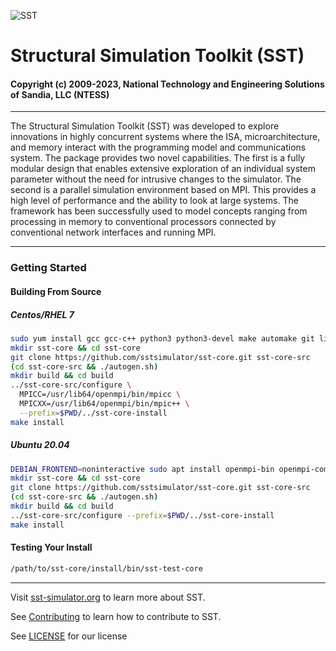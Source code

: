 ![SST](http://sst-simulator.org/img/sst-logo-small.png)

# Structural Simulation Toolkit (SST)

#### Copyright (c) 2009-2023, National Technology and Engineering Solutions of Sandia, LLC (NTESS)

---

The Structural Simulation Toolkit (SST) was developed to explore innovations in highly concurrent systems where the ISA, microarchitecture, and memory interact with the programming model and communications system. The package provides two novel capabilities. The first is a fully modular design that enables extensive exploration of an individual system parameter without the need for intrusive changes to the simulator. The second is a parallel simulation environment based on MPI. This provides a high level of performance and the ability to look at large systems. The framework has been successfully used to model concepts ranging from processing in memory to conventional processors connected by conventional network interfaces and running MPI.

---


### Getting Started

#### Building From Source

##### Centos/RHEL 7

```sh
sudo yum install gcc gcc-c++ python3 python3-devel make automake git libtool libtool-ltdl-devel openmpi openmpi-devel zlib-devel
mkdir sst-core && cd sst-core
git clone https://github.com/sstsimulator/sst-core.git sst-core-src
(cd sst-core-src && ./autogen.sh)
mkdir build && cd build
../sst-core-src/configure \
  MPICC=/usr/lib64/openmpi/bin/mpicc \
  MPICXX=/usr/lib64/openmpi/bin/mpic++ \
  --prefix=$PWD/../sst-core-install
make install 
```

##### Ubuntu 20.04

```sh
DEBIAN_FRONTEND=noninteractive sudo apt install openmpi-bin openmpi-common libtool libtool-bin autoconf python3 python3-dev automake build-essential git 
mkdir sst-core && cd sst-core
git clone https://github.com/sstsimulator/sst-core.git sst-core-src
(cd sst-core-src && ./autogen.sh)
mkdir build && cd build
../sst-core-src/configure --prefix=$PWD/../sst-core-install
make install 
```

#### Testing Your Install

``` sh
/path/to/sst-core/install/bin/sst-test-core
```


---

Visit [sst-simulator.org](http://sst-simulator.org) to learn more about SST.

See [Contributing](https://github.com/sstsimulator/sst-core/blob/devel/CONTRIBUTING.md) to learn how to contribute to SST.

See [LICENSE](https://github.com/sstsimulator/sst-core/blob/devel/LICENSE.md) for our license
